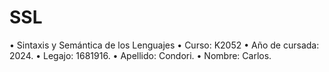 # SSL
• Sintaxis y Semántica de los Lenguajes
• Curso: K2052
• Año de cursada: 2024.
• Legajo: 1681916.
• Apellido: Condori.
• Nombre: Carlos.
